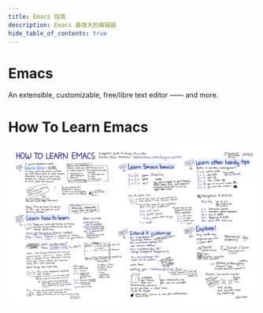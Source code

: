 ```yaml
---
title: Emacs 指南
description: Emacs 最强大的编辑器
hide_table_of_contents: true
---
```


# Emacs

An extensible, customizable, free/libre text editor —— and more.


# How To Learn Emacs

![How To Learn Emacs](./assets/How-to-Learn-Emacs-v2-Large.png)
